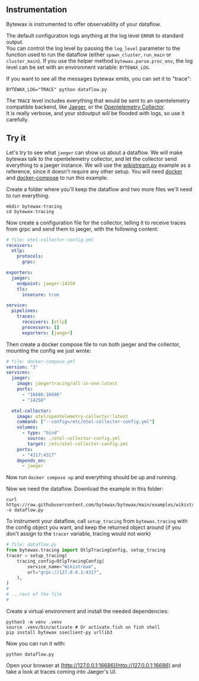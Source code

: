 ## Instrumentation

Bytewax is instrumented to offer observability of your dataflow.

The default configuration logs anything at the log level `ERROR` to standard output.  
You can control the log level by passing the `log_level` parameter to the function used to run the dataflow (either `spawn_cluster`, `run_main` or `cluster_main`).
If you use the helper method `bytewax.parse.proc_env`, the log level can be set with an environment variable: `BYTEWAX_LOG`.

If you want to see all the messages bytewax emits, you can set it to "trace":

```
BYTEWAX_LOG="TRACE" python dataflow.py
```

The `TRACE` level includes everything that would be sent to an opentelemetry compatible backend,
like [Jaeger](https://www.jaegertracing.io/), or the [Opentelemetry Collector](https://opentelemetry.io/docs/collector/).  
It is really verbose, and your stdoutput will be flooded with logs, so use it carefully.

## Try it
Let's try to see what `jaeger` can show us about a dataflow.
We will make bytewax talk to the opentelemetry collector, and let the collector send everything to a jaeger instance.
We will use the [wikistream.py](https://github.com/bytewax/bytewax/blob/main/examples/wikistream.py) example as a reference,
since it doesn't require any other setup.
You will need [docker](https://www.docker.com/) and [docker-compose](https://docs.docker.com/compose/) to run this example.

Create a folder where you'll keep the dataflow and two more files we'll need to run everything.  
```shell
mkdir bytewax-tracing
cd bytewax-tracing
```

Now create a configuration file for the collector, telling it to receive traces from grpc and send them to jaeger,
with the following content:
```yaml
# file: otel-collector-config.yml
receivers:
  otlp:
    protocols:
      grpc:

exporters:
  jaeger:
    endpoint: jaeger:14250
    tls:
      insecure: true

service:
  pipelines:
    traces:
      receivers: [otlp]
      processors: []
      exporters: [jaeger]
```

Then create a docker compose file to run both jaeger and the collector, mounting the config we just wrote:
```yaml
# file: docker-compose.yml
version: "3"
services:
  jaeger:
    image: jaegertracing/all-in-one:latest
    ports:
      - "16686:16686"
      - "14250"

  otel-collector:
    image: otel/opentelemetry-collector:latest
    command: ["--config=/etc/otel-collector-config.yml"]
    volumes:
      - type: "bind"
        source: ./otel-collector-config.yml
        target: /etc/otel-collector-config.yml
    ports:
      - "4317:4317"
    depends_on:
      - jaeger
```

Now run `docker compose up` and everything should be up and running.

Now we need the dataflow. Download the example in this folder:
```shell
curl https://raw.githubusercontent.com/bytewax/bytewax/main/examples/wikistream.py -o dataflow.py
```

To instrument your dataflow, call `setup_tracing` from `bytewax.tracing` with the config object you want, and keep the returned object around (if you don't assign to the `tracer` variable, tracing would not work)

```python
# file: dataflow.py
from bytewax.tracing import OtlpTracingConfig, setup_tracing
tracer = setup_tracing(
    tracing_config=OtlpTracingConfig(
        service_name="Wikistream",
        url="grpc://127.0.0.1:4317",
    ),
)
#
# ...rest of the file
#
```

Create a virtual environment and install the needed dependencies:

```shell
python3 -m venv .venv
source .venv/bin/activate # Or activate.fish on fish shell
pip install bytewax sseclient-py urllib3
```

Now you can run it with:
```shell
python dataflow.py
```

Open your browser at [http://127.0.0.1:16686](http://127.0.0.1:16686) and take a look at traces coming into Jaeger's UI.
